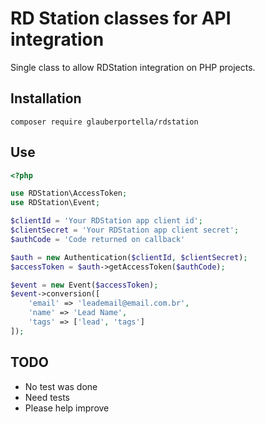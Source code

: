 # RD Station classes for API integration

Single class to allow RDStation integration on PHP projects.

## Installation

```
composer require glauberportella/rdstation
```

## Use

```php
<?php

use RDStation\AccessToken;
use RDStation\Event;

$clientId = 'Your RDStation app client id';
$clientSecret = 'Your RDStation app client secret';
$authCode = 'Code returned on callback'

$auth = new Authentication($clientId, $clientSecret);
$accessToken = $auth->getAccessToken($authCode);

$event = new Event($accessToken);
$event->conversion([
    'email' => 'leademail@email.com.br',
    'name' => 'Lead Name',
    'tags' => ['lead', 'tags']
]);

```

## TODO

- No test was done
- Need tests
- Please help improve